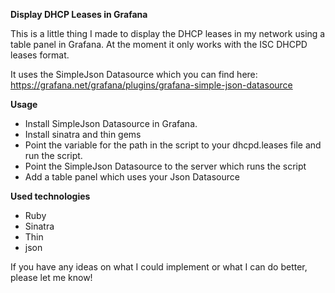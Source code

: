 <b>Display DHCP Leases in Grafana</b>

This is a little thing I made to display the DHCP leases in my network using a table panel in Grafana.
At the moment it only works with the ISC DHCPD leases format.

It uses the SimpleJson Datasource which you can find here:
https://grafana.net/grafana/plugins/grafana-simple-json-datasource


<b>Usage</b>

- Install SimpleJson Datasource in Grafana.
- Install sinatra and thin gems
- Point the variable for the path in the script to your dhcpd.leases file and run the script.
- Point the SimpleJson Datasource to the server which runs the script
- Add a table panel which uses your Json Datasource

<b>Used technologies</b>
- Ruby
- Sinatra
- Thin
- json

If you have any ideas on what I could implement or what I can do better, please let me know!
